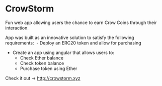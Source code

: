 # CrowStorm

Fun web app allowing users the chance to earn Crow Coins through their interaction.

App was built as an innovative solution to satisfy the following requirements:
  - Deploy an ERC20 token and allow for purchasing
  - Create an app using angular that allows users to:
    - Check Ether balance
    - Check token balance
    - Purchase token using Ether


Check it out -> http://crowstorm.xyz

